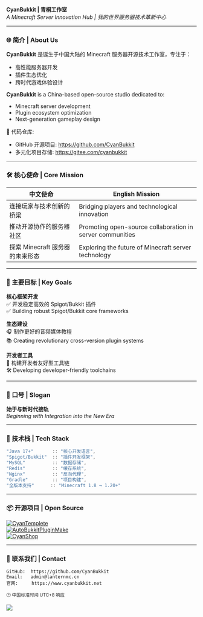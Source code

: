 
**CyanBukkit | 青桐工作室**  
*A Minecraft Server Innovation Hub | 我的世界服务器技术革新中心*

---

### 🌐 简介 | About Us
**CyanBukkit** 是诞生于中国大陆的 Minecraft 服务器开源技术工作室，专注于：  
- 高性能服务器开发
- 插件生态优化
- 跨时代游戏体验设计  

**CyanBukkit** is a China-based open-source studio dedicated to:  
- Minecraft server development  
- Plugin ecosystem optimization  
- Next-generation gameplay design  

📁 代码仓库:  
- GitHub 开源项目: https://github.com/CyanBukkit  
- 多元化项目存储: https://gitee.com/cyanbukkit  

---

### 🛠️ 核心使命 | Core Mission
| 中文使命 | English Mission |
|---------|-----------------|
| 连接玩家与技术创新的桥梁 | Bridging players and technological innovation |
| 推动开源协作的服务器社区 | Promoting open-source collaboration in server communities |
| 探索 Minecraft 服务器的未来形态 | Exploring the future of Minecraft server technology |

---

### 🚀 主要目标 | Key Goals
**核心框架开发**  
✅ 开发稳定高效的 Spigot/Bukkit 插件  
✅ Building robust Spigot/Bukkit core frameworks  

**生态建设**  
🎧 制作更好的音频媒体教程  
📚 Creating revolutionary cross-version plugin systems  

**开发者工具**  
🔧 构建开发者友好型工具链  
🛠️ Developing developer-friendly toolchains  

---

### 🎯 口号 | Slogan
**始于与新时代接轨**  
*Beginning with Integration into the New Era*

---

### 🔧 技术栈 | Tech Stack

```scala
"Java 17+"       :: "核心开发语言",
"Spigot/Bukkit"  :: "插件开发框架", 
"MySQL"          :: "数据存储",
"Redis"          :: "缓存系统",
"Nginx"          :: "反向代理",
"Gradle"         :: "项目构建",
"全版本支持"      :: "Minecraft 1.8 → 1.20+"
```

---

### 📦 开源项目 | Open Source
[![CyanTemplete](https://img.shields.io/badge/开发模板-CyanTemplete-blue?logo=github)](https://github.com/CyanBukkit/CyanTemplete)  
[![AutoBukkitPluginMake](https://img.shields.io/badge/AI插件开发-AutoBukkitPluginMake-green?logo=openai)](https://github.com/CyanBukkit/AutoBukkitPluginMake)  
[![CyanShop](https://img.shields.io/badge/经济系统-CyanShop-orange?logo=shopware)](https://github.com/CyanBukkit/CyanShop)  

---

### 📩 联系我们 | Contact

```properties
GitHub:  https://github.com/CyanBukkit
Email:   admin@lanternmc.cn
官网:     https://www.cyanbukkit.net 
```

<sub>🕒 中国标准时间 UTC+8 响应</sub>

[![](https://www.go176.net/content/uploadfile/202309/b5111695853313.png)](https://awacode.top/lyxy)
